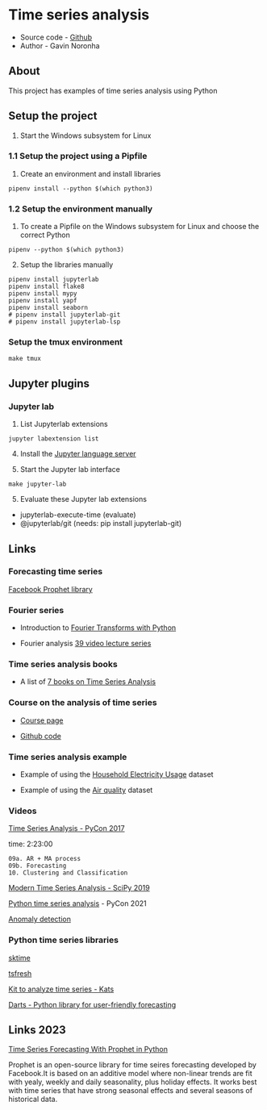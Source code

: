 # Time series analysis

* Source code - [Github][1]
* Author - Gavin Noronha

[1]: https://github.com/gavinln/ts-analysis.git

## About

This project has examples of time series analysis using Python

## Setup the project

1. Start the Windows subsystem for Linux

### 1.1 Setup the project using a Pipfile

1. Create an environment and install libraries

```
pipenv install --python $(which python3)
```

### 1.2 Setup the environment manually

1. To create a Pipfile on the Windows subsystem for Linux and choose the
   correct Python

```
pipenv --python $(which python3)
```

2. Setup the libraries manually

```
pipenv install jupyterlab
pipenv install flake8
pipenv install mypy
pipenv install yapf
pipenv install seaborn
# pipenv install jupyterlab-git
# pipenv install jupyterlab-lsp
```

### Setup the tmux environment

```
make tmux
```

## Jupyter plugins

### Jupyter lab

1. List Jupyterlab extensions

```
jupyter labextension list
```

4. Install the [Jupyter language server](https://github.com/krassowski/jupyterlab-lsp)

5. Start the Jupyter lab interface

```
make jupyter-lab
```

5. Evaluate these Jupyter lab extensions

* jupyterlab-execute-time (evaluate)
* @jupyterlab/git (needs: pip install jupyterlab-git)

## Links

### Forecasting time series

[Facebook Prophet library][1000]

[1000]: https://github.com/facebook/prophet

### Fourier series

* Introduction to [Fourier Transforms with Python][1010]

[1010]: https://realpython.com/python-scipy-fft/

* Fourier analysis [39 video lecture series][1020]

[1020]: https://www.youtube.com/playlist?list=PLMrJAkhIeNNT_Xh3Oy0Y4LTj0Oxo8GqsC

### Time series analysis books

* A list of [7 books on Time Series Analysis][1030]

[1030]: https://www.tableau.com/learn/articles/time-series-analysis-books

### Course on the analysis of time series

* [Course page][1040]

* [Github code][1050]

[1040]: https://ionides.github.io/531w21/
[1050]: https://github.com/ionides/531w21/

### Time series analysis example

* Example of using the [Household Electricity Usage][1060] dataset

[1060]: https://machinelearningmastery.com/how-to-load-and-explore-household-electricity-usage-data/

* Example of using the [Air quality][1070] dataset

[1070]: https://github.com/marysia/pycon-time-series

### Videos

[Time Series Analysis - PyCon 2017][1100]

[1100]: https://www.youtube.com/watch?v=zmfe2RaX-14

time: 2:23:00

```
09a. AR + MA process
09b. Forecasting
10. Clustering and Classification
```

[Modern Time Series Analysis - SciPy 2019][1120]

[1120]: https://www.youtube.com/watch?v=v5ijNXvlC5A

[Python time series analysis][1130] - PyCon 2021

[1130]: https://www.youtube.com/watch?v=nT6UsVgJ0xw

[Anomaly detection][1140]

[1140]: https://www.youtube.com/watch?v=1NXryMoU7Ho

### Python time series libraries

[sktime][1150]

[1150]: https://github.com/alan-turing-institute/sktime

[tsfresh][1160]

[1160]: https://github.com/blue-yonder/tsfresh

[Kit to analyze time series - Kats][1170]

[1170]: https://github.com/facebookresearch/Kats

[Darts - Python library for user-friendly forecasting][1180]

[1180]: https://github.com/unit8co/darts

## Links 2023

[Time Series Forecasting With Prophet in Python][2000]

[2000]: https://machinelearningmastery.com/time-series-forecasting-with-prophet-in-python/

Prophet is an open-source library for time seires forecasting developed by Facebook.It is based on an additive model where non-linear trends are fit with yealy, weekly and daily seasonality, plus holiday effects. It works best with time series that have strong seasonal effects and several seasons of historical data.
